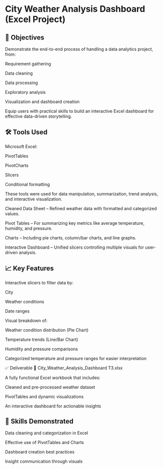 
# City Weather Analysis Dashboard (Excel Project)
## 📌 Objectives
Demonstrate the end-to-end process of handling a data analytics project, from:

Requirement gathering

Data cleaning

Data processing

Exploratory analysis

Visualization and dashboard creation

Equip users with practical skills to build an interactive Excel dashboard for effective data-driven storytelling.

## 🛠 Tools Used
Microsoft Excel:

PivotTables

PivotCharts

Slicers

Conditional formatting

These tools were used for data manipulation, summarization, trend analysis, and interactive visualization.

Cleaned Data Sheet – Refined weather data with formatted and categorized values.

Pivot Tables – For summarizing key metrics like average temperature, humidity, and pressure.

Charts – Including pie charts, column/bar charts, and line graphs.

Interactive Dashboard – Unified slicers controlling multiple visuals for user-driven analysis.

## 📈 Key Features
Interactive slicers to filter data by:

City

Weather conditions

Date ranges

Visual breakdown of:

Weather condition distribution (Pie Chart)

Temperature trends (Line/Bar Chart)

Humidity and pressure comparisons

Categorized temperature and pressure ranges for easier interpretation

✅ Deliverable
📁 City_Weather_Analysis_Dashboard T3.xlsx

A fully functional Excel workbook that includes:

Cleaned and pre-processed weather dataset

PivotTables and dynamic visualizations

An interactive dashboard for actionable insights

## 🧠 Skills Demonstrated
Data cleaning and categorization in Excel

Effective use of PivotTables and Charts

Dashboard creation best practices

Insight communication through visuals

